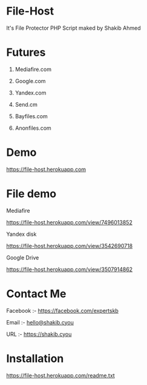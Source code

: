 # File-Host

It's File Protector PHP Script maked by Shakib Ahmed

# Futures

1. Mediafire.com

2. Google.com

3. Yandex.com

4. Send.cm

5. Bayfiles.com

6. Anonfiles.com

# Demo

https://file-host.herokuapp.com

# File demo

Mediafire

https://file-host.herokuapp.com/view/7496013852

Yandex disk

https://file-host.herokuapp.com/view/3542690718

Google Drive

https://file-host.herokuapp.com/view/3507914862

# Contact Me

Facebook :- https://facebook.com/expertskb

Email :- hello@shakib.cyou

URL :- https://shakib.cyou


# Installation

https://file-host.herokuapp.com/readme.txt
